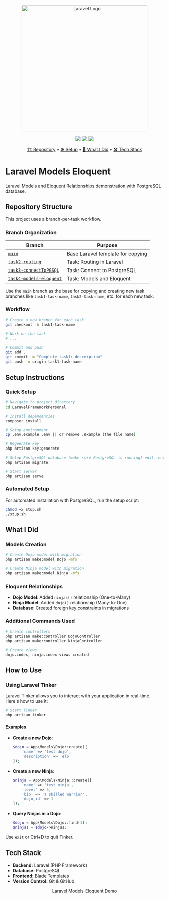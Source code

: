 <p align="center"><a href="https://laravel.com" target="_blank"><img src="https://raw.githubusercontent.com/laravel/art/master/logo-lockup/5%20SVG/2%20CMYK/1%20Full%20Color/laravel-logolockup-cmyk-red.svg" width="400" alt="Laravel Logo"></a></p>

<p align="center">
<img src="https://img.shields.io/badge/Laravel-11.x-FF2D20?style=for-the-badge&logo=laravel">
<img src="https://img.shields.io/badge/PHP-8.2+-777BB4?style=for-the-badge&logo=php">
<img src="https://img.shields.io/badge/Database-PostgreSQL-336791?style=for-the-badge&logo=postgresql">
</p>

<p align="center">
  <a href="#repository-structure">🏗️ Repository</a> •
  <a href="#setup-instructions">⚙️ Setup</a> •
  <a href="#what-i-did">📝 What I Did</a> •
  <a href="#tech-stack">🛠️ Tech Stack</a>
</p>

# Laravel Models Eloquent

Laravel Models and Eloquent Relationships demonstration with PostgreSQL database.

## Repository Structure <a name="repository-structure"></a>

This project uses a branch-per-task workflow.

### Branch Organization

| Branch | Purpose |
|--------|---------|
| [`main`](https://github.com/ractopen/LaravelFrameWorkPersonal/tree/main) | Base Laravel template for copying |
| [`task2-routing`](https://github.com/ractopen/LaravelFrameWorkPersonal/tree/task2-routing) | Task: Routing in Laravel |
| [`task3-connectToPGSQL`](https://github.com/ractopen/LaravelFrameWorkPersonal/tree/task3-connectToPGSQL) | Task: Connect to PostgreSQL |
| [`task4-models-eloquent`](https://github.com/ractopen/LaravelFrameWorkPersonal/tree/task4-models-eloquent) | Task: Models and Eloquent |

Use the `main` branch as the base for copying and creating new task branches like `task1-task-name`, `task2-task-name`, etc. for each new task.

### Workflow

```bash
# Create a new branch for each task
git checkout -b task1-task-name

# Work on the task
# ...

# Commit and push
git add .
git commit -m "Complete task1: description"
git push -u origin task1-task-name
```

## Setup Instructions <a name="setup-instructions"></a>

### Quick Setup

```bash
# Navigate to project directory
cd LaravelFrameWorkPersonal

# Install dependencies
composer install

# Setup environment
cp .env.example .env || or remove .example (the file name) 

# Regeerate key
php artisan key:generate

# Setup PostgreSQL database (make sure PostgreSQL is running) edit .env first
php artisan migrate

# Start server
php artisan serve
```

### Automated Setup

For automated installation with PostgreSQL, run the setup script:

```bash
chmod +x stup.sh
./stup.sh
```

## What I Did <a name="what-i-did"></a>

### Models Creation
```bash
# Create Dojo model with migration
php artisan make:model Dojo -mfs

# Create Ninja model with migration
php artisan make:model Ninja -mfs
```

### Eloquent Relationships
- **Dojo Model**: Added `ninjas()` relationship (One-to-Many)
- **Ninja Model**: Added `dojo()` relationship (Many-to-One)
- **Database**: Created foreign key constraints in migrations

### Additional Commands Used
```bash
# Create controllers
php artisan make:controller DojoController
php artisan make:controller NinjaController

# Create views
dojo.index, ninja.index views created
```

## How to Use <a name="how-to-use"></a>

### Using Laravel Tinker
Laravel Tinker allows you to interact with your application in real-time. Here's how to use it:

```bash
# Start Tinker
php artisan tinker
```

#### Examples
- **Create a new Dojo**:
  ```php
  $dojo = App\Models\Dojo::create([
      'name' => 'test dojo',
      'description' => 'elo'
  ]);
  ```

- **Create a new Ninja**:
  ```php
  $ninja = App\Models\Ninja::create([
      'name' => 'test ninja',
      'level' => 5,
      'bio' => 'a skilled warrior',
      'dojo_id' => 1
  ]);
  ```

- **Query Ninjas in a Dojo**:
  ```php
  $dojo = App\Models\Dojo::find(1);
  $ninjas = $dojo->ninjas;
  ```

Use `exit` or Ctrl+D to quit Tinker.

## Tech Stack <a name="tech-stack"></a>

- **Backend:** Laravel (PHP Framework)
- **Database:** PostgreSQL
- **Frontend:** Blade Templates
- **Version Control:** Git & GitHub

<p align="center">Laravel Models Eloquent Demo</p>
